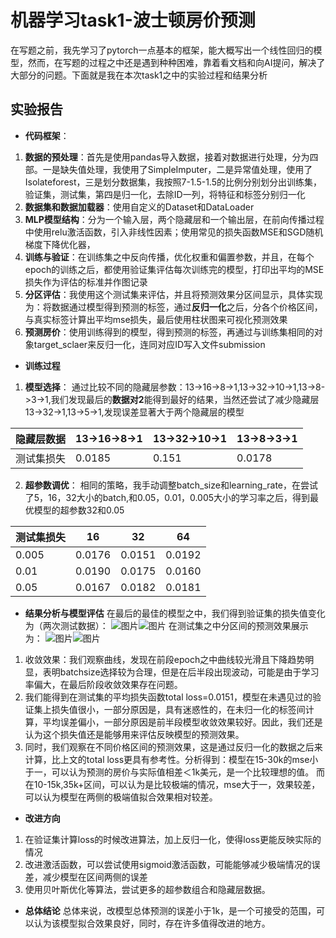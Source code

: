 # 机器学习task1-波士顿房价预测
在写题之前，我先学习了pytorch一点基本的框架，能大概写出一个线性回归的模型，然而，在写题的过程之中还是遇到种种困难，靠着看文档和向AI提问，解决了大部分的问题。下面就是我在本次task1之中的实验过程和结果分析

## 实验报告

 * **代码框架**：
1. **数据的预处理**：首先是使用pandas导入数据，接着对数据进行处理，分为四部。一是缺失值处理，我使用了SimpleImputer，二是异常值处理，使用了Isolateforest，三是划分数据集，我按照7-1.5-1.5的比例分别划分出训练集，验证集，测试集，第四是归一化，去除ID一列，将特征和标签分别归一化
2. **数据集和数据加载器**：使用自定义的Dataset和DataLoader
3. **MLP模型结构**：分为一个输入层，两个隐藏层和一个输出层，在前向传播过程中使用relu激活函数，引入非线性因素；使用常见的损失函数MSE和SGD随机梯度下降优化器，
4. **训练与验证**：在训练集之中反向传播，优化权重和偏置参数，并且，在每个epoch的训练之后，都使用验证集评估每次训练完的模型，打印出平均的MSE损失作为评估的标准并作图记录
5. **分区评估**：我使用这个测试集来评估，并且将预测效果分区间显示，具体实现为：将数据通过模型得到预测的标签，通过**反归一化**之后，分各个价格区间，与真实标签计算出平均mse损失，最后使用柱状图来可视化预测效果
6. **预测房价**：使用训练得到的模型，得到预测的标签，再通过与训练集相同的对象target_sclaer来反归一化，连同对应ID写入文件submission


* **训练过程**
1. **模型选择**：
通过比较不同的隐藏层参数：13->16->8->1,13->32->10->1,13->8->3->1,我们发现最后的**数据对2**能得到最好的结果，当然还尝试了减少隐藏层13->32->1,13->5->1,发现误差显著大于两个隐藏层的模型

|隐藏层数据|13->16->8->1|13->32->10->1|13->8->3->1|
|----------|-----------|--------------|----------|
|测试集损失|0.0185|0.151|0.0178|
2. **超参数调优**：
相同的策略，我手动调整batch_size和learning_rate，在尝试了5，16，32大小的batch,和0.05，0.01，0.005大小的学习率之后，得到最优模型的超参数32和0.05

|测试集损失|16|32|64|
|--|--|--|--|
|0.005|0.0176|0.0151|0.0192|
|0.01|0.0190|0.0175|0.0160|
|0.05|0.0167|0.0182|0.0181|

* **结果分析与模型评估**
在最后的最佳的模型之中，我们得到验证集的损失值变化为（两次测试数据）：
![图片](/损失函数曲线.png)![图片](/损失函数曲线1.png)
在测试集之中分区间的预测效果展示为：
![图片](/柱状图.png)![图片](/柱状图2.png)

1. 收敛效果：我们观察曲线，发现在前段epoch之中曲线较光滑且下降趋势明显，表明batchsize选择较为合理，但是在后半段出现波动，可能是由于学习率偏大，在最后阶段收敛效果存在问题。
2. 我们能得到在测试集的平均损失函数total loss=0.0151，模型在未遇见过的验证集上损失值很小，一部分原因是，具有迷惑性的，在未归一化的标签间计算，平均误差偏小，一部分原因是前半段模型收敛效果较好。因此，我们还是认为这个损失值还是能够用来评估反映模型的预测效果。
3. 同时，我们观察在不同价格区间的预测效果，这是通过反归一化的数据之后来计算，比上文的total loss更具有参考性。分析得到：模型在15-30k的mse小于一，可以认为预测的房价与实际值相差＜1k美元，是一个比较理想的值。
而在10-15k,35k+区间，可以认为是比较极端的情况，mse大于一，效果较差，可以认为模型在两侧的极端值拟合效果相对较差。

* **改进方向**
1. 在验证集计算loss的时候改进算法，加上反归一化，使得loss更能反映实际的情况
2. 改进激活函数，可以尝试使用sigmoid激活函数，可能能够减少极端情况的误差，减少模型在区间两侧的误差
3. 使用贝叶斯优化等算法，尝试更多的超参数组合和隐藏层数据。

* **总体结论**
总体来说，改模型总体预测的误差小于1k，是一个可接受的范围，可以认为该模型拟合效果良好，同时，存在许多值得改进的地方。

